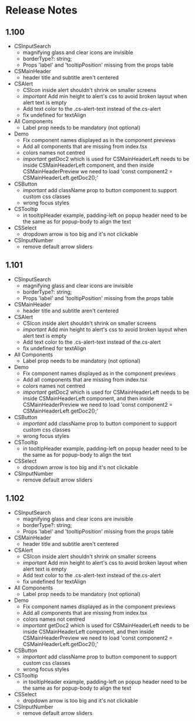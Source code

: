 # Release Notes

## 1.100<a name="1.100"></a>
* CSInputSearch
  * magnifying glass and clear icons are invisible
  * borderType?: string;
  * Props 'label' and 'tooltipPosition' missing from the props table
* CSMainHeader
  * header title and subtitle aren't centered
* CSAlert
  * CSIcon inside alert shouldn't shrink on smaller screens
  * <i>important</i> Add min height to alert's css to avoid broken layout when alert text is empty
  * Add text color to the .cs-alert-text instead of the.cs-alert
  * fix undefined for textAlign
* All Components
  * Label prop needs to be mandatory (not optional)
* Demo
  * Fix component names displayed as <e> in the component previews
  * Add all components that are missing from index.tsx
  * colors names not centred
  * <i>important</i> getDoc2 which is used for CSMainHeaderLeft needs to be inside CSMainHeaderLeft component, and then inside CSMainHeaderPreview we need to load 'const component2 = CSMainHeaderLeft.getDoc2();'
* CSButton
  * <i>important</i> add className prop to button component to support custom css classes
  * wrong focus styles
* CSTooltip
  * in tooltipHeader example, padding-left on popup header need to be the same as for popup-body to align the text
* CSSelect
  * dropdown arrow is too big and it's not clickable
* CSInputNumber
  * remove default arrow sliders

## 1.101<a name="1.101"></a>
* CSInputSearch
  * magnifying glass and clear icons are invisible
  * borderType?: string;
  * Props 'label' and 'tooltipPosition' missing from the props table
* CSMainHeader
  * header title and subtitle aren't centered
* CSAlert
  * CSIcon inside alert shouldn't shrink on smaller screens
  * <i>important</i> Add min height to alert's css to avoid broken layout when alert text is empty
  * Add text color to the .cs-alert-text instead of the.cs-alert
  * fix undefined for textAlign
* All Components
  * Label prop needs to be mandatory (not optional)
* Demo
  * Fix component names displayed as <e> in the component previews
  * Add all components that are missing from index.tsx
  * colors names not centred
  * <i>important</i> getDoc2 which is used for CSMainHeaderLeft needs to be inside CSMainHeaderLeft component, and then inside CSMainHeaderPreview we need to load 'const component2 = CSMainHeaderLeft.getDoc2();'
* CSButton
  * <i>important</i> add className prop to button component to support custom css classes
  * wrong focus styles
* CSTooltip
  * in tooltipHeader example, padding-left on popup header need to be the same as for popup-body to align the text
* CSSelect
  * dropdown arrow is too big and it's not clickable
* CSInputNumber
  * remove default arrow sliders

## 1.102<a name="1.102"></a>
* CSInputSearch
  * magnifying glass and clear icons are invisible
  * borderType?: string;
  * Props 'label' and 'tooltipPosition' missing from the props table
* CSMainHeader
  * header title and subtitle aren't centered
* CSAlert
  * CSIcon inside alert shouldn't shrink on smaller screens
  * <i>important</i> Add min height to alert's css to avoid broken layout when alert text is empty
  * Add text color to the .cs-alert-text instead of the.cs-alert
  * fix undefined for textAlign
* All Components
  * Label prop needs to be mandatory (not optional)
* Demo
  * Fix component names displayed as <e> in the component previews
  * Add all components that are missing from index.tsx
  * colors names not centred
  * <i>important</i> getDoc2 which is used for CSMainHeaderLeft needs to be inside CSMainHeaderLeft component, and then inside CSMainHeaderPreview we need to load 'const component2 = CSMainHeaderLeft.getDoc2();'
* CSButton
  * <i>important</i> add className prop to button component to support custom css classes
  * wrong focus styles
* CSTooltip
  * in tooltipHeader example, padding-left on popup header need to be the same as for popup-body to align the text
* CSSelect
  * dropdown arrow is too big and it's not clickable
* CSInputNumber
  * remove default arrow sliders